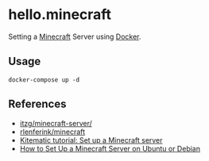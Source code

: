 # hello.minecraft

Setting a [Minecraft](https://www.minecraft.net) Server using [Docker](https://www.docker.com/).

## Usage

```console
docker-compose up -d
```

## References

- [itzg/minecraft-server/](https://hub.docker.com/r/itzg/minecraft-server/)
- [rlenferink/minecraft](https://hub.docker.com/r/rlenferink/minecraft)
- [Kitematic tutorial: Set up a Minecraft server](https://docs.docker.com/kitematic/minecraft-server/)
- [How to Set Up a Minecraft Server on Ubuntu or Debian](https://www.linode.com/docs/game-servers/how-to-set-up-minecraft-server-on-ubuntu-or-debian/)
